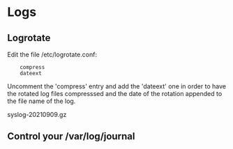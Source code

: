 # Logs
## Logrotate

Edit the file /etc/logrotate.conf:

        compress
        dateext

Uncomment the 'compress' entry and add the 'dateext' one in order to have the rotated log files compresssed and the date of the rotation appended to the file name of the log.  

syslog-20210909.gz

## Control your /var/log/journal

